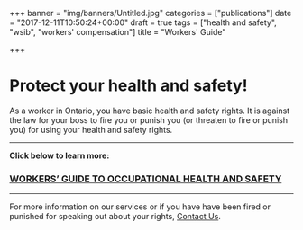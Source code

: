 +++
banner = "img/banners/Untitled.jpg"
categories = ["publications"]
date = "2017-12-11T10:50:24+00:00"
draft = true
tags = ["health and safety", "wsib", "workers' compensation"]
title = "Workers' Guide"

+++
# Protect your health and safety!

As a worker in Ontario, you have basic health and safety rights. It is against the law for your boss to fire you or punish you (or threaten to fire or punish you) for using your health and safety rights.

---

**Click below to learn more:**

### [WORKERS’ GUIDE TO OCCUPATIONAL HEALTH AND SAFETY](https://s3.amazonaws.com/newsletter.workers-safety.ca/newsletters/Clinic+Publications/2017+Undocumented+Workers/Booklet-Eng-Revised-FINAL.pdf "Workers' Guide to Occupational Health and Safety")

---

For more information on our services or if you have have been fired or punished for speaking out about your rights, [Contact Us](http://workers-safety.ca/menu/contact/).